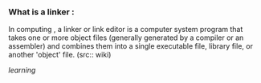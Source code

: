 ### What is a linker : 
In computing , a linker or link editor is a computer system program that takes one or more object files (generally generated by a compiler or an assembler) and combines them into a single executable file, library file, or another 'object' file. (src:: wiki)

*learning*
